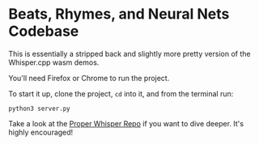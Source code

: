 # Beats, Rhymes, and Neural Nets Codebase

This is essentially a stripped back and slightly more pretty version of the Whisper.cpp wasm demos.

You'll need Firefox or Chrome to run the project.

To start it up, clone the project, `cd` into it, and from the terminal run:

`python3 server.py`

Take a look at the [Proper Whisper Repo](https://github.com/ggml-org/whisper.cpp) if you want to dive deeper. It's highly encouraged!
